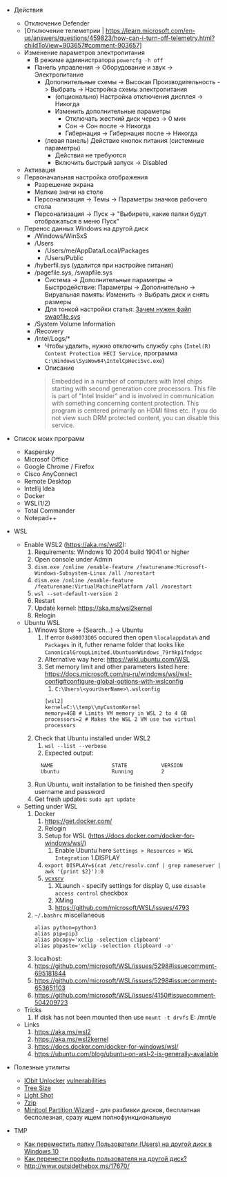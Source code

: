 * Действия
  * Отключение Defender
  * [Отключение телеметрии | https://learn.microsoft.com/en-us/answers/questions/459823/how-can-i-turn-off-telemetry.html?childToView=903657#comment-903657]
  * Изменение параметров электропитания
    * В режиме администратора `powercfg -h off`
    * Панель управления -> Оборудование и звук -> Электропитание
      * Дополнительные схемы -> Высокая Производительность -> Выбрать -> Настройка схемы электропитания
        * (опционально) Настройка отключения дисплея -> Никогда   
        * Изменить дополнительные параметры
          * Отключать жесткий диск через -> 0 мин
          * Сон -> Сон после -> Никогда
          * Гибернация -> Гибернация после -> Никогда     
      * (левая панель) Действие кнопок питания (системные параметры)
        * Действия не требуются
        * Включить быстрый запуск -> Disabled
  * Активация 
  * Первоначальная настройка отображения
    * Разрешение экрана
    * Мелкие значи на столе
    * Персонализация -> Темы -> Параметры значков рабочего стола
    * Персонализация -> Пуск -> "Выбирете, какие папки будут отображаться в меню Пуск"
  * Перенос данных Windows на другой диск
    * /Windows/WinSxS  
    * /Users    
      * /Users/me/AppData/Local/Packages
      * /Users/Public
    * /hyberfil.sys (удалится при настройке питания)
    * /pagefile.sys, /swapfile.sys 
      * Система -> Дополнительные параметры -> Быстродействие: Параметры -> Дополнительно -> Вируальная память: Изменить -> Выбрать диск и снять размеры
      * Для тонкой настройки статья: [Зачем нужен файл swapfile.sys](https://zen.yandex.ru/media/id/5a3211a177d0e6afcba2adfd/zachem-nujen-fail-swapfilesys-v-windows-10-i-mojno-li-ego-udalit-5b5041479b38ef00a9d98170)
    * /System Volume Information
    * /Recovery
    * /Intel/Logs/*
      * Чтобы удалить, нужно отключить службу `cphs` (`Intel(R) Content Protection HECI Service`, программа `C:\Windows\SysWow64\IntelCpHeciSvc.exe`)
      * Описание 
      > Embedded in a number of computers with Intel chips starting with second generation core processors.  This file is part of "Intel Insider" and is involved in communication with something concerning content protection.  This program is centered primarily on HDMI films etc.  If you do not view such DRM protected content,  you can disable this service.
      
* Список моих программ
  * Kaspersky
  * Microsof Office
  * Google Chrome / Firefox
  * Cisco AnyConnect
  * Remote Desktop
  * Intellij Idea
  * Docker
  * WSL(1/2)
  * Total Commander
  * Notepad++ 

* WSL
   * Enable WSL2 (https://aka.ms/wsl2): 
      1. Requirements: Windows 10 2004 build 19041 or higher
      1. Open console under Admin
      1. `dism.exe /online /enable-feature /featurename:Microsoft-Windows-Subsystem-Linux /all /norestart`
      1. `dism.exe /online /enable-feature /featurename:VirtualMachinePlatform /all /norestart`
      1. `wsl --set-default-version 2`
      1. Restart
      1. Update kernel: https://aka.ms/wsl2kernel  
      1. Relogin
   * Ubuntu WSL
      1. Winows Store -> (Search...) -> Ubuntu  
         1. If error `0x80073D05` occured then open `%localappdata%` and `Packages` in it, futher rename folder that looks like  `CanonicalGroupLimited.UbuntuonWindows_79rhkp1fndgsc`
         1. Alternative way here: https://wiki.ubuntu.com/WSL
         1. Set memory limit and other parameters listed here: https://docs.microsoft.com/ru-ru/windows/wsl/wsl-config#configure-global-options-with-wslconfig
            1. `C:\Users\<yourUserName>\.wslconfig`
            ```
            [wsl2]
            kernel=C:\\temp\\myCustomKernel
            memory=4GB # Limits VM memory in WSL 2 to 4 GB
            processors=2 # Makes the WSL 2 VM use two virtual processors
            ```            
      1. Check that Ubuntu installed under WSL2
         1. `wsl --list --verbose`
         1. Expected output:
         ```
           NAME                   STATE           VERSION
           Ubuntu                 Running         2
         ```    
      1. Run Ubuntu, wait installation to be finished then specify username and password
      1. Get fresh updates: `sudo apt update`
   * Setting under WSL
      1. Docker
         1. https://get.docker.com/
         1. Relogin
         1. Setup for WSL (https://docs.docker.com/docker-for-windows/wsl/)
            1. Enable Ubuntu here `Settings > Resources > WSL Integration`
      1.DISPLAY
         1. `export DISPLAY=$(cat /etc/resolv.conf | grep nameserver | awk '{print $2}'):0`
         1. [vcxsrv](https://sourceforge.net/projects/vcxsrv/)
            1. XLaunch - specify settings for display 0, use `disable access control` checkbox
            1. XMing
            1. https://github.com/microsoft/WSL/issues/4793
      1. `~/.bashrc` miscellaneous
         ```
         alias python=python3
         alias pip=pip3
         alias pbcopy='xclip -selection clipboard'
         alias pbpaste='xclip -selection clipboard -o'         
         ```
      1. localhost: 
        1. https://github.com/microsoft/WSL/issues/5298#issuecomment-695181844
        1. https://github.com/microsoft/WSL/issues/5298#issuecomment-653651103
        1. https://github.com/microsoft/WSL/issues/4150#issuecomment-504209723
   * Tricks
      1. If disk has not been mounted then use `mount -t drvfs` E: /mnt/e
   * Links 
      1. https://aka.ms/wsl2
      1. https://aka.ms/wsl2kernel 
      1. https://docs.docker.com/docker-for-windows/wsl/
      1. https://ubuntu.com/blog/ubuntu-on-wsl-2-is-generally-available  

* Полезные утилиты
  * [IObit Unlocker](https://ru.iobit.com/iobit-unlocker.php) [vulnerabilities](https://theevilbit.github.io/posts/iobit_unlocker_lpe/)
  * [Tree Size](https://www.jam-software.com/treesize_free)
  * [Light Shot](https://app.prntscr.com/ru/index.html)
  * [7zip](https://www.7-zip.org/download.html)
  * [Minitool Partition Wizard](https://www.partitionwizard.com/) - для разбивки дисков, бесплатная бесполезная, сразу ищем полнофункциональную

* TMP
  * [Как переместить папку Пользователи (Users) на другой диск в Windows 10](http://www.oszone.net/27689/windows_10_relocate_users_folder)
  * [Как перенести профиль пользователя на другой диск?](https://answers.microsoft.com/ru-ru/windows/forum/windows_10-security/%D0%BA%D0%B0%D0%BA/b15edd96-8596-41fa-8221-1acb6fafb009?auth=1)
  * http://www.outsidethebox.ms/17670/
